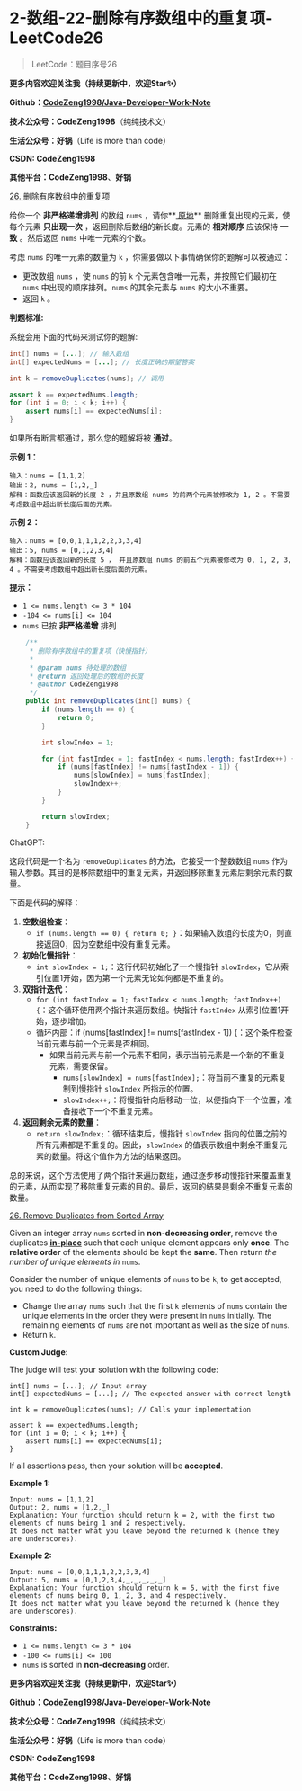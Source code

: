 # 2-数组-22-删除有序数组中的重复项-LeetCode26

> LeetCode：题目序号26



**更多内容欢迎关注我（持续更新中，欢迎Star✨）**

**Github：[CodeZeng1998/Java-Developer-Work-Note](https://github.com/CodeZeng1998/Java-Developer-Work-Note)**

**技术公众号：CodeZeng1998**（纯纯技术文）

**生活公众号：好锅**（Life is more than code）

**CSDN: CodeZeng1998**

**其他平台：CodeZeng1998**、**好锅**





[26. 删除有序数组中的重复项](https://leetcode.cn/problems/remove-duplicates-from-sorted-array/)

给你一个 **非严格递增排列** 的数组 `nums` ，请你**[ 原地](http://baike.baidu.com/item/原地算法)** 删除重复出现的元素，使每个元素 **只出现一次** ，返回删除后数组的新长度。元素的 **相对顺序** 应该保持 **一致** 。然后返回 `nums` 中唯一元素的个数。

考虑 `nums` 的唯一元素的数量为 `k` ，你需要做以下事情确保你的题解可以被通过：

- 更改数组 `nums` ，使 `nums` 的前 `k` 个元素包含唯一元素，并按照它们最初在 `nums` 中出现的顺序排列。`nums` 的其余元素与 `nums` 的大小不重要。
- 返回 `k` 。

**判题标准:**

系统会用下面的代码来测试你的题解:

```java
int[] nums = [...]; // 输入数组
int[] expectedNums = [...]; // 长度正确的期望答案

int k = removeDuplicates(nums); // 调用

assert k == expectedNums.length;
for (int i = 0; i < k; i++) {
    assert nums[i] == expectedNums[i];
}
```

如果所有断言都通过，那么您的题解将被 **通过**。

 

**示例 1：**

```
输入：nums = [1,1,2]
输出：2, nums = [1,2,_]
解释：函数应该返回新的长度 2 ，并且原数组 nums 的前两个元素被修改为 1, 2 。不需要考虑数组中超出新长度后面的元素。
```

**示例 2：**

```
输入：nums = [0,0,1,1,1,2,2,3,3,4]
输出：5, nums = [0,1,2,3,4]
解释：函数应该返回新的长度 5 ， 并且原数组 nums 的前五个元素被修改为 0, 1, 2, 3, 4 。不需要考虑数组中超出新长度后面的元素。
```

 

**提示：**

- `1 <= nums.length <= 3 * 104`
- `-104 <= nums[i] <= 104`
- `nums` 已按 **非严格递增** 排列





```java
    /**
     * 删除有序数组中的重复项（快慢指针）
     *
     * @param nums 待处理的数组
     * @return 返回处理后的数组的长度
     * @author CodeZeng1998
     */
    public int removeDuplicates(int[] nums) {
        if (nums.length == 0) {
            return 0;
        }

        int slowIndex = 1;

        for (int fastIndex = 1; fastIndex < nums.length; fastIndex++) {
            if (nums[fastIndex] != nums[fastIndex - 1]) {
                nums[slowIndex] = nums[fastIndex];
                slowIndex++;
            }
        }

        return slowIndex;
    }
```



ChatGPT:

这段代码是一个名为 `removeDuplicates` 的方法，它接受一个整数数组 `nums` 作为输入参数。其目的是移除数组中的重复元素，并返回移除重复元素后剩余元素的数量。

下面是代码的解释：

1. **空数组检查**：
   - `if (nums.length == 0) { return 0; }`：如果输入数组的长度为0，则直接返回0，因为空数组中没有重复元素。
2. **初始化慢指针**：
   - `int slowIndex = 1;`：这行代码初始化了一个慢指针 `slowIndex`，它从索引位置1开始，因为第一个元素无论如何都是不重复的。
3. **双指针迭代**：
   - `for (int fastIndex = 1; fastIndex < nums.length; fastIndex++) {`：这个循环使用两个指针来遍历数组。快指针 `fastIndex` 从索引位置1开始，逐步增加。
   - 循环内部：if (nums[fastIndex] != nums[fastIndex - 1]) {：这个条件检查当前元素与前一个元素是否相同。
     - 如果当前元素与前一个元素不相同，表示当前元素是一个新的不重复元素，需要保留。
       - `nums[slowIndex] = nums[fastIndex];`：将当前不重复的元素复制到慢指针 `slowIndex` 所指示的位置。
       - `slowIndex++;`：将慢指针向后移动一位，以便指向下一个位置，准备接收下一个不重复元素。
4. **返回剩余元素的数量**：
   - `return slowIndex;`：循环结束后，慢指针 `slowIndex` 指向的位置之前的所有元素都是不重复的。因此，`slowIndex` 的值表示数组中剩余不重复元素的数量。将这个值作为方法的结果返回。

总的来说，这个方法使用了两个指针来遍历数组，通过逐步移动慢指针来覆盖重复的元素，从而实现了移除重复元素的目的。最后，返回的结果是剩余不重复元素的数量。







[26. Remove Duplicates from Sorted Array](https://leetcode.cn/problems/remove-duplicates-from-sorted-array/)

Given an integer array `nums` sorted in **non-decreasing order**, remove the duplicates [**in-place**](https://en.wikipedia.org/wiki/In-place_algorithm) such that each unique element appears only **once**. The **relative order** of the elements should be kept the **same**. Then return *the number of unique elements in* `nums`.

Consider the number of unique elements of `nums` to be `k`, to get accepted, you need to do the following things:

- Change the array `nums` such that the first `k` elements of `nums` contain the unique elements in the order they were present in `nums` initially. The remaining elements of `nums` are not important as well as the size of `nums`.
- Return `k`.

**Custom Judge:**

The judge will test your solution with the following code:

```
int[] nums = [...]; // Input array
int[] expectedNums = [...]; // The expected answer with correct length

int k = removeDuplicates(nums); // Calls your implementation

assert k == expectedNums.length;
for (int i = 0; i < k; i++) {
    assert nums[i] == expectedNums[i];
}
```

If all assertions pass, then your solution will be **accepted**.

 

**Example 1:**

```
Input: nums = [1,1,2]
Output: 2, nums = [1,2,_]
Explanation: Your function should return k = 2, with the first two elements of nums being 1 and 2 respectively.
It does not matter what you leave beyond the returned k (hence they are underscores).
```

**Example 2:**

```
Input: nums = [0,0,1,1,1,2,2,3,3,4]
Output: 5, nums = [0,1,2,3,4,_,_,_,_,_]
Explanation: Your function should return k = 5, with the first five elements of nums being 0, 1, 2, 3, and 4 respectively.
It does not matter what you leave beyond the returned k (hence they are underscores).
```

 

**Constraints:**

- `1 <= nums.length <= 3 * 104`
- `-100 <= nums[i] <= 100`
- `nums` is sorted in **non-decreasing** order.





**更多内容欢迎关注我（持续更新中，欢迎Star✨）**

**Github：[CodeZeng1998/Java-Developer-Work-Note](https://github.com/CodeZeng1998/Java-Developer-Work-Note)**

**技术公众号：CodeZeng1998**（纯纯技术文）

**生活公众号：好锅**（Life is more than code）

**CSDN: CodeZeng1998**

**其他平台：CodeZeng1998**、**好锅**
